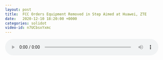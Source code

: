 ```yaml
---
layout: post
title:  FCC Orders Equipment Removed in Step Aimed at Huawei, ZTE
date:   2020-12-10 18:20:00 +0000
categories: solidot
video-id: n7UCbsxYxmc
---
```


<audio src="/assets/de02a667ea8bd031f83b80247f55ff22.mp3" style="width: 100%;" controls></audio>

